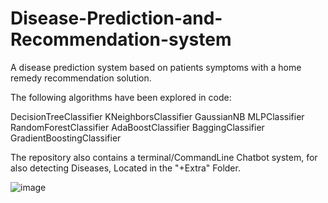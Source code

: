 # Disease-Prediction-and-Recommendation-system
A disease prediction system based on patients symptoms with a home remedy recommendation solution.

The following algorithms have been explored in code:

DecisionTreeClassifier
KNeighborsClassifier
GaussianNB
MLPClassifier
RandomForestClassifier
AdaBoostClassifier
BaggingClassifier
GradientBoostingClassifier


The repository also contains a terminal/CommandLine Chatbot system, for also detecting Diseases, Located in the "+Extra" Folder.

![image](https://user-images.githubusercontent.com/75066232/202592434-d58f56ac-e226-4e60-9162-41637cf7192f.png)

